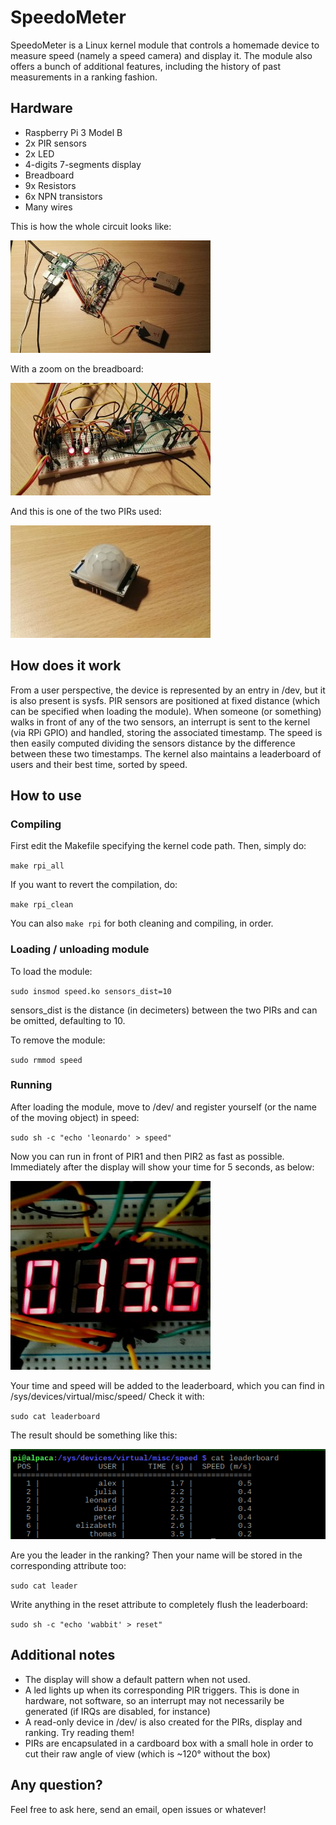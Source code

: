 # SpeedoMeter

SpeedoMeter is a Linux kernel module that controls a homemade device to measure speed (namely a speed camera) and display it. The module also offers a bunch of additional features, including the history of past measurements in a ranking fashion.

## Hardware

* Raspberry Pi 3 Model B
* 2x PIR sensors
* 2x LED
* 4-digits 7-segments display
* Breadboard
* 9x Resistors
* 6x NPN transistors
* Many wires

This is how the whole circuit looks like:

![](img/hardware.jpeg)

With a zoom on the breadboard:

![](img/electronics.jpeg)

And this is one of the two PIRs used:

![](img/pir_sensor.jpeg)

## How does it work

From a user perspective, the device is represented by an entry in /dev, but it is also present is sysfs.
PIR sensors are positioned at fixed distance (which can be specified when loading the module). When someone (or something) walks in front of any of the two sensors, an interrupt is sent to the kernel (via RPi GPIO) and handled, storing the associated timestamp. 
The speed is then easily computed dividing the sensors distance by the difference between these two timestamps.
The kernel also maintains a leaderboard of users and their best time, sorted by speed.

## How to use

### Compiling

First edit the Makefile specifying the kernel code path.
Then, simply do:

`make rpi_all`

If you want to revert the compilation, do:

`make rpi_clean`

You can also `make rpi` for both cleaning and compiling, in order.

### Loading / unloading module

To load the module:

`sudo insmod speed.ko sensors_dist=10`

sensors_dist is the distance (in decimeters) between the two PIRs and can be omitted, defaulting to 10.

To remove the module:

`sudo rmmod speed`

### Running

After loading the module, move to /dev/ and register yourself (or the name of the moving object) in speed: 

`sudo sh -c "echo 'leonardo' > speed"`

Now you can run in front of PIR1 and then PIR2 as fast as possible. Immediately after the display will show your time for 5 seconds, as below:

![](img/display.jpeg)

Your time and speed will be added to the leaderboard, which you can find in /sys/devices/virtual/misc/speed/
Check it with:

`sudo cat leaderboard`

The result should be something like this:

![](img/leaderboard.png)

Are you the leader in the ranking? Then your name will be stored in the corresponding attribute too:

`sudo cat leader`

Write anything in the reset attribute to completely flush the leaderboard:

`sudo sh -c "echo 'wabbit' > reset"`

## Additional notes

* The display will show a default pattern when not used.
* A led lights up when its corresponding PIR triggers. This is done in hardware, not software, so an interrupt may not necessarily be generated (if IRQs are disabled, for instance)
* A read-only device in /dev/ is also created for the PIRs, display and ranking. Try reading them!
* PIRs are encapsulated in a cardboard box with a small hole in order to cut their raw angle of view (which is ~120° without the box)

## Any question?

Feel free to ask here, send an email, open issues or whatever!
